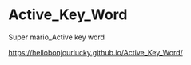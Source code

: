 # Active_Key_Word
 Super mario_Active key word


https://hellobonjourlucky.github.io/Active_Key_Word/

